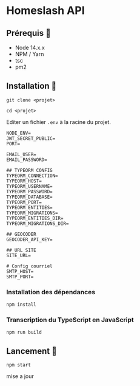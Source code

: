 # Homeslash API

## Prérequis 🔧

- Node 14.x.x
- NPM / Yarn
- tsc
- pm2

## Installation 🔄

```
git clone <projet>
```

```
cd <projet>
```

Editer un fichier `.env` à la racine du projet.

```
NODE_ENV=
JWT_SECRET_PUBLIC=
PORT=

EMAIL_USER=
EMAIL_PASSWORD=

## TYPEORM CONFIG
TYPEORM_CONNECTION=
TYPEORM_HOST=
TYPEORM_USERNAME=
TYPEORM_PASSWORD=
TYPEORM_DATABASE=
TYPEORM_PORT=
TYPEORM_ENTITIES=
TYPEORM_MIGRATIONS=
TYPEORM_ENTITIES_DIR=
TYPEORM_MIGRATIONS_DIR=

## GEOCODER
GEOCODER_API_KEY=

## URL SITE
SITE_URL=

# Config courriel
SMTP_HOST=
SMTP_PORT=
```

### Installation des dépendances

```
npm install
```

### Transcription du TypeScript en JavaScript

```
npm run build
```

## Lancement 🚀

```
npm start
```

mise a jour
